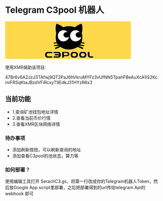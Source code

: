 # Telegram C3pool 机器人

![logo](https://github.com/wyzda/SerachC3_bot/blob/main/res/c3pool_logo.png?raw=true)  

使用XMR捐助该项目: 

47Br6v6A2JzJ3TAfwj9QT2PaJ6hVkruMYFz3vUfNN5TpahFBeAuXcA1iS2KcmiFRSqKtaJBzdVFiRcxyT9EdkJ31HYzR6x3

当前功能
--------
* 1.查询矿池钱包地址详情
* 2.查看当前币价行情
* 3.查看XMR区块网络详情

### 待办事项
* 添加刷新按扭，可以刷新查询的地址
* 添加查看C3pool的池状态，算力等

### 如何部署？

使用编辑工具打开 SerachC3.gs，将第一行改成你的Telegram机器人Token，然后放Google App script里部署，之后把部署得到的url传给telegram Api的 webhook 即可

